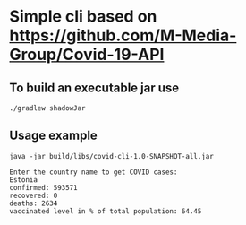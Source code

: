 # Simple cli based on https://github.com/M-Media-Group/Covid-19-API

## To build an executable jar use
```commandline
./gradlew shadowJar
```

## Usage example
```commandline
java -jar build/libs/covid-cli-1.0-SNAPSHOT-all.jar

Enter the country name to get COVID cases:
Estonia
confirmed: 593571
recovered: 0
deaths: 2634
vaccinated level in % of total population: 64.45

```
